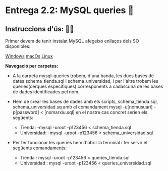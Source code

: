 # Entrega 2.2: MySQL queries 🔬   

## Instruccions d'ús: 🧙‍♂️

Primer devem de tenir instalat MySQL afegeixo enllaços dels SO disponibles:

 [Windows](https://dev.mysql.com/doc/refman/8.0/en/windows-installation.html '🪟')
 [macOs](https://dev.mysql.com/doc/refman/8.0/en/macos-installation.html '🍏')
 [Linux](https://dev.mysql.com/doc/refman/8.0/en/linux-installation.html '👽')

**Navegació per carpetes:**

* A la carpeta mysql-queries trobem, d'una banda, les dues bases de dates schema_tienda.sql i schema_universidad, i per l'altre trobem les queries(cerques especifiques) corresponents a cadascuna de les bases de dades identificades pel nom.

* Hem de crear les bases de dades amb els scripts, schema_tienda.sql, schema_universidad.sq amb el comandament mysql -u[nomusuari] -p[password] < [nomarxiu.sql] en el nostre cas concret serien els següents:
    - Tienda:   -mysql -uroot -p123456 < schema_tienda.sql
    - Universidad:  -mysql -uroot -p123456 < schema_universidad.sql

* Per fer funcionar les queries hem d'obrir la terminal i fer servir el següents comandaments:
    - Tienda : mysql -uroot -p123456 < queries_tienda.sql
    - Universidad : mysql -uroot -p123456 < queries_universidad.sql


